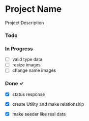 # Project Name

Project Description

### Todo


### In Progress

- [ ] valid type data  
- [ ] resize images  
- [ ] change name images  

### Done ✓

- [x] status response  
- [x] create Utility and make relationship  
- [x] make seeder like real data  

